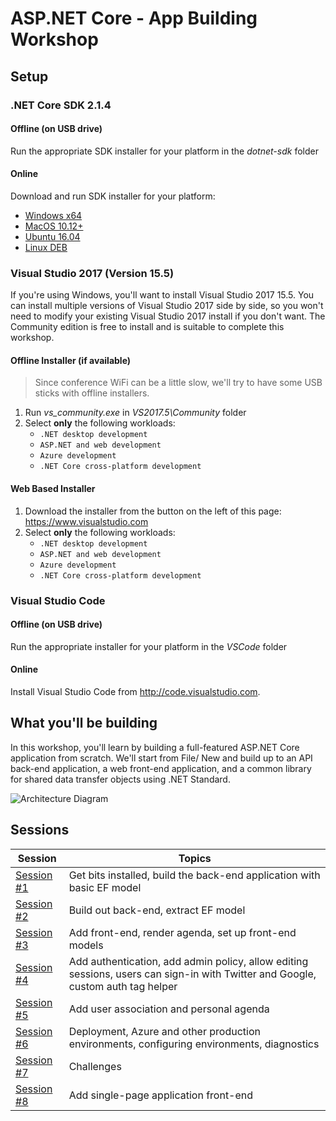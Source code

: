 # ASP.NET Core - App Building Workshop

## Setup

### .NET Core SDK 2.1.4
#### Offline (on USB drive)
Run the appropriate SDK installer for your platform in the *dotnet-sdk* folder

#### Online
Download and run SDK installer for your platform:
- [Windows x64](https://aka.ms/dotnet-sdk-2.0.0-win-x64)
- [MacOS 10.12+](https://aka.ms/dotnet-sdk-2.0.0-osx-x64)
- [Ubuntu 16.04](https://aka.ms/dotnet-sdk-2.0.0-ubuntu.16.04-x64)
- [Linux DEB](https://aka.ms/dotnet-sdk-2.0.0-debian-x64)

### Visual Studio 2017 (Version 15.5)
If you're using Windows, you'll want to install Visual Studio 2017 15.5. You can install multiple versions of Visual Studio 2017 side by side, so you won't need to modify your existing Visual Studio 2017 install if you don't want. The Community edition is free to install and is suitable to complete this workshop.

#### Offline Installer (if available)
> Since conference WiFi can be a little slow, we'll try to have some USB sticks with offline installers.
1. Run *vs_community.exe* in *VS2017.5\Community* folder
1. Select **only** the following workloads:
   - `.NET desktop development`
   - `ASP.NET and web development`
   - `Azure development`
   - `.NET Core cross-platform development`

#### Web Based Installer
1. Download the installer from the button on the left of this page: https://www.visualstudio.com
1. Select **only** the following workloads:
   - `.NET desktop development`
   - `ASP.NET and web development`
   - `Azure development`
   - `.NET Core cross-platform development`

### Visual Studio Code
#### Offline (on USB drive)
Run the appropriate installer for your platform in the *VSCode* folder

#### Online
Install Visual Studio Code from http://code.visualstudio.com.

## What you'll be building
In this workshop, you'll learn by building a full-featured ASP.NET Core application from scratch. We'll start from File/ New and build up to an API back-end application, a web front-end application, and a common library for shared data transfer objects using .NET Standard.

![Architecture Diagram](https://rawgit.com/jongalloway/aspnetcore-app-workshop/master/docs/architecture-diagram.svg)

## Sessions

| Session | Topics |
| ----- | ---- |
| [Session #1](/docs/1.%20Create%20BackEnd%20API%20project.md) | Get bits installed, build the back-end application with basic EF model |
| [Session #2](/docs/2.%20Build%20out%20BackEnd%20and%20Refactor.md) | Build out back-end, extract EF model |  |
| [Session #3](/docs/3.%20Add%20front-end%2C%20render%20agenda%2C%20set%20up%20front-end%20models.md) | Add front-end, render agenda, set up front-end models |
| [Session #4](/docs/4.%20Add%20auth%20features.md) | Add authentication, add admin policy, allow editing sessions, users can sign-in with Twitter and Google, custom auth tag helper |
| [Session #5](/docs/5.%20Add%20personal%20agenda.md) | Add user association and personal agenda |
| [Session #6](docs/6.%20Deployment.md) | Deployment, Azure and other production environments, configuring environments, diagnostics |
| [Session #7](/docs/7.%20Challenges.md) | Challenges |
| [Session #8](/docs/8.%20SPA%20FrontEnd.md) | Add single-page application front-end |
